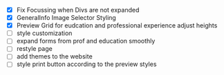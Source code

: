 - [x] Fix Focussing when Divs are not expanded 
- [x] GeneralInfo Image Selector Styling
- [x] Preview Grid for eudcation and professional experience adjust heights
- [ ] style customization
- [ ] expand forms from prof and education smoothly
- [ ] restyle page
- [ ] add themes to the website
- [ ] style print button according to the preview styles